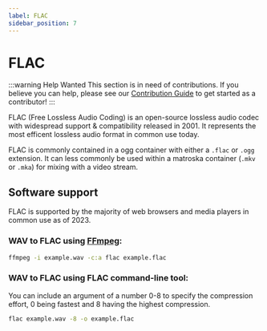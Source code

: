 ```yaml
---
label: FLAC
sidebar_position: 7
---
```


# FLAC

:::warning Help Wanted
This section is in need of contributions. If you believe you can help, please see our [Contribution Guide](../contribution-guide.md) to get started as a contributor!
:::

FLAC (Free Lossless Audio Coding) is an open-source lossless audio codec with widespread support & compatibility released in 2001. It represents the most efficent lossless audio format in common use today.

FLAC is commonly contained in a ogg container with either a `.flac` or `.ogg` extension. It can less commonly be used within a matroska container (`.mkv` or `.mka`) for mixing with a video stream.

## Software support
FLAC is supported by the majority of web browsers and media players in common use as of 2023.

### WAV to FLAC using [FFmpeg](../utilities/ffmpeg.md):

```bash
ffmpeg -i example.wav -c:a flac example.flac
```

### WAV to FLAC using FLAC command-line tool:
You can include an argument of a number 0-8 to specify the compression effort, 0 being fastest and 8 having the highest compression.
```bash
flac example.wav -8 -o example.flac
```
